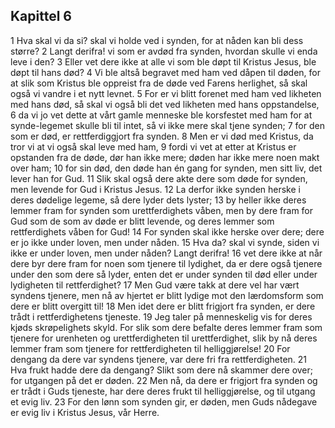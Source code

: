 ## Kapittel 6

1 Hva skal vi da si? skal vi holde ved i synden, for at nåden kan bli dess større?
2 Langt derifra! vi som er avdød fra synden, hvordan skulle vi enda leve i den?
3 Eller vet dere ikke at alle vi som ble døpt til Kristus Jesus, ble døpt til hans død?
4 Vi ble altså begravet med ham ved dåpen til døden, for at slik som Kristus ble oppreist fra de døde ved Farens herlighet, så skal også vi vandre i et nytt levnet.
5 For er vi blitt forenet med ham ved likheten med hans død, så skal vi også bli det ved likheten med hans oppstandelse,
6 da vi jo vet dette at vårt gamle menneske ble korsfestet med ham for at synde-legemet skulle bli til intet, så vi ikke mere skal tjene synden;
7 for den som er død, er rettferdiggjort fra synden.
8 Men er vi død med Kristus, da tror vi at vi også skal leve med ham,
9 fordi vi vet at etter at Kristus er opstanden fra de døde, dør han ikke mere; døden har ikke mere noen makt over ham;
10 for sin død, den døde han én gang for synden, men sitt liv, det lever han for Gud.
11 Slik skal også dere akte dere som døde for synden, men levende for Gud i Kristus Jesus.
12 La derfor ikke synden herske i deres dødelige legeme, så dere lyder dets lyster;
13 by heller ikke deres lemmer fram for synden som urettferdighets våben, men by dere fram for Gud som de som av døde er blitt levende, og deres lemmer som rettferdighets våben for Gud!
14 For synden skal ikke herske over dere; dere er jo ikke under loven, men under nåden.
15 Hva da? skal vi synde, siden vi ikke er under loven, men under nåden? Langt derifra!
16 vet dere ikke at når dere byr dere fram for noen som tjenere til lydighet, da er dere også tjenere under den som dere så lyder, enten det er under synden til død eller under lydigheten til rettferdighet?
17 Men Gud være takk at dere vel har vært syndens tjenere, men nå av hjertet er blitt lydige mot den lærdomsform som dere er blitt overgitt til!
18 Men idet dere er blitt frigjort fra synden, er dere trådt i rettferdighetens tjeneste.
19 Jeg taler på menneskelig vis for deres kjøds skrøpelighets skyld. For slik som dere befalte deres lemmer fram som tjenere for urenheten og urettferdigheten til urettferdighet, slik by nå deres lemmer fram som tjenere for rettferdigheten til helliggjørelse!
20 For dengang da dere var syndens tjenere, var dere fri fra rettferdigheten.
21 Hva frukt hadde dere da dengang? Slikt som dere nå skammer dere over; for utgangen på det er døden.
22 Men nå, da dere er frigjort fra synden og er trådt i Guds tjeneste, har dere deres frukt til helliggjørelse, og til utgang et evig liv.
23 For den lønn som synden gir, er døden, men Guds nådegave er evig liv i Kristus Jesus, vår Herre.
